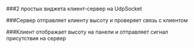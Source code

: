 ###2 простых виджета клиент-сервер на UdpSocket

###Сервер отправляет клиенту высоту и проверяет связь с клиентом

###Клиент отображает высоту на панели и отправляет сигнал присутствия на сервер
